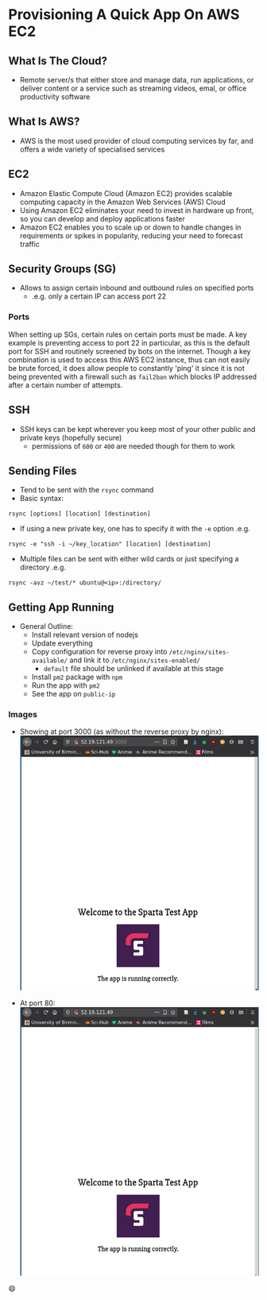 # Provisioning A Quick App On AWS EC2

## What Is The Cloud?

* Remote server/s that either store and manage data, run applications, or deliver content or a service such as streaming videos, emal, or office productivity software

## What Is AWS?

* AWS is the most used provider of cloud computing services by far, and offers a wide variety of specialised services

## EC2

* Amazon Elastic Compute Cloud (Amazon EC2) provides scalable computing capacity in the Amazon Web Services (AWS) Cloud
* Using Amazon EC2 eliminates your need to invest in hardware up front, so you can develop and deploy applications faster
* Amazon EC2 enables you to scale up or down to handle changes in requirements or spikes in popularity, reducing your need to forecast traffic

## Security Groups (SG)

* Allows to assign certain inbound and outbound rules on specified ports
	* .e.g. only a certain IP can access port 22

### Ports

When setting up SGs, certain rules on certain ports must be made. A key example is preventing access to port 22 in particular, as this is the default port for SSH and routinely screened by bots on the internet. Though a key combination is used to access this AWS EC2 instance, thus can not easily be brute forced, it does allow people to constantly 'ping' it since it is not being prevented with a firewall such as `fail2ban` which blocks IP addressed after a certain number of attempts.

## SSH

* SSH keys can be kept wherever you keep most of your other public and private keys (hopefully secure)
	* permissions of `600` or `400` are needed though for them to work

## Sending Files

* Tend to be sent with the `rsync` command
* Basic syntax:
```
rsync [options] [location] [destination]
```
* If using a new private key, one has to specify it with the `-e` option .e.g.
```
rsync -e "ssh -i ~/key_location" [location] [destination]
```
* Multiple files can be sent with either wild cards or just specifying a directory .e.g.
```
rsync -avz ~/test/* ubuntu@<ip>:/directory/
```

## Getting App Running

* General Outline:
	* Install relevant version of nodejs
	* Update everything
	* Copy configuration for reverse proxy into `/etc/nginx/sites-available/` and link it to `/etc/nginx/sites-enabled/`
		* `default` file should be unlinked if available at this stage
	* Install `pm2` package with `npm`
	* Run the app with `pm2`
	* See the app on `public-ip`

### Images

* Showing at port 3000 (as without the reverse proxy by nginx):
![](images/Port-3000.png)

* At port 80:
![](images/Port-80.png)

:smile:

